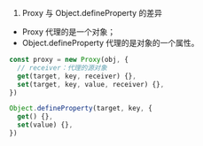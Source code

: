 1. Proxy 与 Object.defineProperty 的差异

- Proxy 代理的是一个对象；
- Object.defineProperty 代理的是对象的一个属性。

```js
const proxy = new Proxy(obj, {
  // receiver：代理的源对象
  get(target, key, receiver) {},
  set(target, key, value, receiver) {},
})

Object.defineProperty(target, key, {
  get() {},
  set(value) {},
})
```
